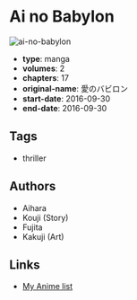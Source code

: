 # Ai no Babylon

![ai-no-babylon](https://cdn.myanimelist.net/images/manga/2/202878.jpg)

-   **type**: manga
-   **volumes**: 2
-   **chapters**: 17
-   **original-name**: 愛のバビロン
-   **start-date**: 2016-09-30
-   **end-date**: 2016-09-30

## Tags

-   thriller

## Authors

-   Aihara
-   Kouji (Story)
-   Fujita
-   Kakuji (Art)

## Links

-   [My Anime list](https://myanimelist.net/manga/110626/Ai_no_Babylon)
